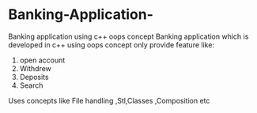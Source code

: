 # Banking-Application-
Banking application using c++ oops concept
Banking application which is developed in c++ using oops concept only provide feature like:
1) open account
2) Withdrew 
3) Deposits
4) Search

Uses concepts like File handling ,Stl,Classes ,Composition etc

